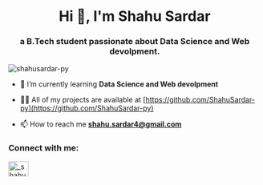 <h1 align="center">Hi 👋, I'm Shahu Sardar</h1>
<h3 align="center">a B.Tech student passionate about Data Science and Web devolpment.</h3>

<p align="left"> <img src="https://komarev.com/ghpvc/?username=shahusardar-py&label=Profile%20views&color=0e75b6&style=flat" alt="shahusardar-py" /> </p>

- 🌱 I’m currently learning **Data Science and Web devolpment**

- 👨‍💻 All of my projects are available at [https://github.com/ShahuSardar-py](https://github.com/ShahuSardar-py)

- 📫 How to reach me **shahu.sardar4@gmail.com**

<h3 align="left">Connect with me:</h3>
<p align="left">
<a href="https://instagram.com/_shahu_sardar" target="blank"><img align="center" src="https://raw.githubusercontent.com/rahuldkjain/github-profile-readme-generator/master/src/images/icons/Social/instagram.svg" alt="_shahu_sardar" height="30" width="40" /></a>
</p>


